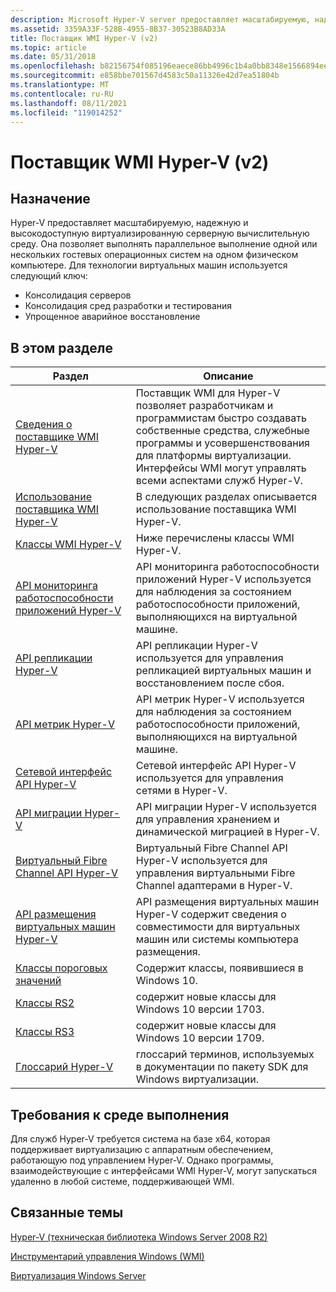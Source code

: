 ```yaml
---
description: Microsoft Hyper-V server предоставляет масштабируемую, надежную и высокодоступную среду управления виртуальными машинами. Программное обеспечение виртуальных машин Hyper-V объединяет серверы и среды разработки и тестирования.
ms.assetid: 3359A33F-528B-4955-8B37-30523B8AD33A
title: Поставщик WMI Hyper-V (v2)
ms.topic: article
ms.date: 05/31/2018
ms.openlocfilehash: b82156754f085196eaece86bb4996c1b4a0bb8348e1566894ee78d4921676f96
ms.sourcegitcommit: e858bbe701567d4583c50a11326e42d7ea51804b
ms.translationtype: MT
ms.contentlocale: ru-RU
ms.lasthandoff: 08/11/2021
ms.locfileid: "119014252"
---
```

# <a name="hyper-v-wmi-provider-v2"></a>Поставщик WMI Hyper-V (v2)

## <a name="purpose"></a>Назначение

Hyper-V предоставляет масштабируемую, надежную и высокодоступную виртуализированную серверную вычислительную среду. Она позволяет выполнять параллельное выполнение одной или нескольких гостевых операционных систем на одном физическом компьютере. Для технологии виртуальных машин используется следующий ключ:

-   Консолидация серверов
-   Консолидация сред разработки и тестирования
-   Упрощенное аварийное восстановление

## <a name="in-this-section"></a>В этом разделе



| Раздел                                                                                                 | Описание                                                                                                                                                                                                                              |
|-------------------------------------------------------------------------------------------------------|------------------------------------------------------------------------------------------------------------------------------------------------------------------------------------------------------------------------------------------|
| [Сведения о поставщике WMI Hyper-V](about-the-virtualization-wmi-provider.md)<br/>                | Поставщик WMI для Hyper-V позволяет разработчикам и программистам быстро создавать собственные средства, служебные программы и усовершенствования для платформы виртуализации. Интерфейсы WMI могут управлять всеми аспектами служб Hyper-V.<br/> |
| [Использование поставщика WMI Hyper-V](using-the-virtualization-wmi-provider.md)<br/>                | В следующих разделах описывается использование поставщика WMI Hyper-V.<br/>                                                                                                                                                            |
| [Классы WMI Hyper-V](hyper-v-wmi-classes.md)<br/>                                             | Ниже перечислены классы WMI Hyper-V.<br/>                                                                                                                                                                                    |
| [API мониторинга работоспособности приложений Hyper-V](hyper-v-application-health-monitoring-api.md)<br/> | API мониторинга работоспособности приложений Hyper-V используется для наблюдения за состоянием работоспособности приложений, выполняющихся на виртуальной машине.<br/>                                                                                               |
| [API репликации Hyper-V](hyper-v-replication-api.md)<br/>                                     | API репликации Hyper-V используется для управления репликацией виртуальных машин и восстановлением после сбоя.<br/>                                                                                                                             |
| [API метрик Hyper-V](hyper-v-metrics-api.md)<br/>                                             | API метрик Hyper-V используется для наблюдения за состоянием работоспособности приложений, выполняющихся на виртуальной машине.<br/>                                                                                                                     |
| [Сетевой интерфейс API Hyper-V](hyper-v-networking-api.md)<br/>                                       | Сетевой интерфейс API Hyper-V используется для управления сетями в Hyper-V.<br/>                                                                                                                                                          |
| [API миграции Hyper-V](hyper-v-storage-migration-api.md)<br/>                                 | API миграции Hyper-V используется для управления хранением и динамической миграцией в Hyper-V.<br/>                                                                                                                                           |
| [Виртуальный Fibre Channel API Hyper-V](hyper-v-virtual-fiber-channels-api.md)<br/>                | Виртуальный Fibre Channel API Hyper-V используется для управления виртуальными Fibre Channel адаптерами в Hyper-V.<br/>                                                                                                                           |
| [API размещения виртуальных машин Hyper-V](hyper-v-vm-placement-api.md)<br/>                                   | API размещения виртуальных машин Hyper-V содержит сведения о совместимости для виртуальных машин или системы компьютера размещения.<br/>                                                                                                        |
| [Классы пороговых значений](threshold-classes.md)<br/>                                                 | Содержит классы, появившиеся в Windows 10.<br/>                                                                                                                                                                                |
| [Классы RS2](redstone-classes.md)<br/>                                                        | содержит новые классы для Windows 10 версии 1703.<br/>                                                                                                                                                                        |
| [Классы RS3](rs3-classes.md)<br/>                                                             | содержит новые классы для Windows 10 версии 1709.<br/>                                                                                                                                                                        |
| [Глоссарий Hyper-V](virtualization-glossary.md)<br/>                                            | глоссарий терминов, используемых в документации по пакету SDK для Windows виртуализации.<br/>                                                                                                                                                       |



 

## <a name="run-time-requirements"></a>Требования к среде выполнения

Для служб Hyper-V требуется система на базе x64, которая поддерживает виртуализацию с аппаратным обеспечением, работающую под управлением Hyper-V. Однако программы, взаимодействующие с интерфейсами WMI Hyper-V, могут запускаться удаленно в любой системе, поддерживающей WMI.

## <a name="related-topics"></a>Связанные темы

<dl> <dt>

[Hyper-V (техническая библиотека Windows Server 2008 R2)](/previous-versions/windows/it-pro/windows-server-2008-R2-and-2008/cc753637(v=ws.10))
</dt> <dt>

[Инструментарий управления Windows (WMI)](/windows/desktop/WmiSdk/wmi-start-page)
</dt> <dt>

[Виртуализация Windows Server](https://www.microsoft.com/windowsserver2008/virtualization/default.mspx)
</dt> </dl>

 

